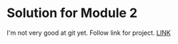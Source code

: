 # Solution for Module 2

I'm not very good at git yet. Follow link for project.
<a href="https://camronborts.github.io/coursera-projects/mod2_/index.html">LINK</a>
